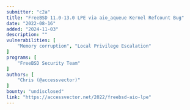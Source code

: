 ```yaml
---
submitter: "c2a"
title: "FreeBSD 11.0-13.0 LPE via aio_aqueue Kernel Refcount Bug"
date: "2022-08-16"
added: "2024-11-03"
description: ""
vulnerabilities: [
    "Memory corruption", "Local Privilege Escalation"
]
programs: [
    "FreeBSD Security Team"
]
authors: [
    "Chris (@accessvector)"
]
bounty: "undisclosed"
link: "https://accessvector.net/2022/freebsd-aio-lpe"
---
```




